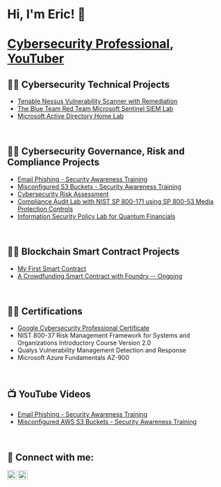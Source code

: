 <h1>Hi, I'm Eric! 👋<br/><a href="https://www.linkedin.com/in/eric-chun-b536711a/">
  <br/>
  Cybersecurity Professional</a>, <a href="https://www.youtube.com/c/WhatTheHackdude">YouTuber</a></h1>

<h2>👨‍💻 Cybersecurity Technical Projects</h2>

  - [Tenable Nessus Vulnerability Scanner with Remediation](https://github.com/chun-eric/nessus-scanner)
  - [The Blue Team Red Team Microsoft Sentinel SIEM Lab](https://github.com/chun-eric/sentinel-siem)
  - [Microsoft Active Directory Home Lab](https://github.com/chun-eric/active-directory-homelab)


<br/>
<h2>👨‍💻 Cybersecurity Governance, Risk and Compliance Projects</h2>


  - [Email Phishing - Security Awareness Training]()
  - [Misconfigured S3 Buckets - Security Awareness Training](https://github.com/chun-eric/misconfigureds3)
  - [Cybersecurity Risk Assessment](https://github.com/chun-eric/active-directory-homelab)
  - [Compliance Audit Lab with NIST SP 800-171 using SP 800-53 Media Protection Controls](https://github.com/chun-eric/grcauditlab/blob/main/README.md)
  - [Information Security Policy Lab for Quantum Financials](https://github.com/chun-eric/sentinel-honeypot1)
  


<br/>
<h2>👨‍💻 Blockchain Smart Contract Projects</h2>

  - [My First Smart Contract](https://github.com/chun-eric/first-smart-contract)
  - [A Crowdfunding Smart Contract with Foundry -- Ongoing](https://github.com/chun-eric/foundry_crowdfunding)

 
<br/>
<h2>👨‍💻 Certifications</h2>

  - [Google Cybersecurity Professional Certificate](https://www.coursera.org/account/accomplishments/professional-cert/24PFFD9EF64K)
  - NIST 800-37 Risk Management Framework for Systems and Organizations Introductory Course Version 2.0
  - Qualys Vulnerability Management Detection and Response
  - Microsoft Azure Fundamentals AZ-900

<br/>
<h2>📺 YouTube Videos</h2>

  - [Email Phishing - Security Awareness Training](https://github.com/chun-eric/sentinel-siem-chatgpt)
  - [Misconfigured AWS S3 Buckets - Security Awareness Training](https://github.com/chun-eric/misconfigureds3)

<br/>
<h2> 🤳 Connect with me:</h2>

[<img align="left" alt="Eric Chun | YouTube" width="22px" src="https://cdn.jsdelivr.net/npm/simple-icons@v3/icons/youtube.svg" />][youtube]
[<img align="left" alt="Eric Chun | LinkedIn" width="22px" src="https://cdn.jsdelivr.net/npm/simple-icons@v3/icons/linkedin.svg" />][linkedin]



[youtube]: https://www.youtube.com/c/whatthehackdude
[linkedin]: https://linkedin.com/in/eric-chun-b536711a/

<!--
**joshmadakor1/joshmadakor1** is a ✨ _special_ ✨ repository because its `README.md` (this file) appears on your GitHub profile.

Here are some ideas to get you started:

- 🔭 I’m currently working on ...
- 🌱 I’m currently learning ...
- 👯 I’m looking to collaborate on ...
- 🤔 I’m looking for help with ...
- 💬 Ask me about ...
- 📫 How to reach me: ...
- 😄 Pronouns: ...
- ⚡ Fun fact: ...
-->
